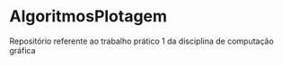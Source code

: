 # AlgoritmosPlotagem
Repositório referente ao trabalho prático 1 da disciplina de computação gráfica
